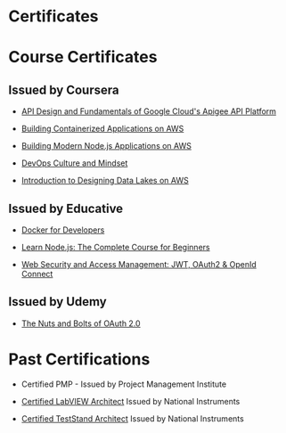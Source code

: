 # Certificates

# Course Certificates
## Issued by Coursera
- [API Design and Fundamentals of Google Cloud's Apigee API Platform](https://coursera.org/share/87af2fbebfc847e36dd15101ae8d95f6)

- [Building Containerized Applications on AWS](https://coursera.org/share/2ccdbfa349a9e12bffc3df10e499d5c7)

- [Building Modern Node.js Applications on AWS](https://coursera.org/share/2a98611e48075b21c86e5351f672888a)

- [DevOps Culture and Mindset](https://coursera.org/share/0ef452563664a6a1f204f8f322316441)

- [Introduction to Designing Data Lakes on AWS](https://coursera.org/share/19899809854bf7bc8e3e41e7f2322561)

## Issued by Educative
- [Docker for Developers](https://www.educative.io/verify-certificate/r0w3pLtnWZ5LgVKopILlKAloJXYnF6)

- [Learn Node.js: The Complete Course for Beginners](https://www.educative.io/verify-certificate/RgxzXQFR23mW3XOEJiXmz5m8B1LDc6)

- [Web Security and Access Management: JWT, OAuth2 & OpenId Connect](https://www.educative.io/verify-certificate/0A6pZY5kgkouYlgnB7NZLOhoA5mA60Y8GiP)

## Issued by Udemy
- [The Nuts and Bolts of OAuth 2.0 ](https://www.udemy.com/certificate/UC-0ce4b432-6c7b-40e4-85d3-b60f5ae86e0f/)

# Past Certifications
- Certified PMP -
Issued by Project Management Institute

- [Certified LabVIEW Architect](https://raw.githubusercontent.com/ikaz/course-certificates/main/pastCertifications/LabVIEWArchitect.pdf)
Issued by National Instruments

- [Certified TestStand Architect](https://raw.githubusercontent.com/ikaz/course-certificates/main/pastCertifications/TestStandArchitect.pdf)
Issued by National Instruments

